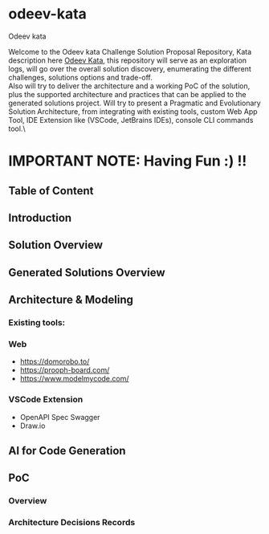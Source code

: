 # odeev-kata
Odeev kata

Welcome to the Odeev kata Challenge Solution Proposal Repository, Kata description here [Odeev Kata](https://katasintegraodeev.notion.site/KATA-Sintegra-Odeev-70ca32a01bd44ab59a97956095f3dd70), this repository will serve as an exploration logs, will go over the overall solution discovery, enumerating the different challenges, solutions options and trade-off.\
Also will try to deliver the architecture and a working PoC of the solution, plus the supported architecture and practices that can be applied to the generated solutions project.
Will try to present a Pragmatic and Evolutionary Solution Architecture, from integrating with existing tools, custom Web App Tool, IDE Extension like (VSCode, JetBrains IDEs), console CLI commands tool.\

# IMPORTANT NOTE: Having Fun :) !!

## Table of Content

## Introduction

## Solution Overview

## Generated Solutions Overview

## Architecture & Modeling
### Existing tools:
### Web
- https://domorobo.to/
- https://prooph-board.com/
- https://www.modelmycode.com/

### VSCode Extension
- OpenAPI Spec Swagger
- Draw.io

## AI for Code Generation

## PoC
### Overview

### Architecture Decisions Records

